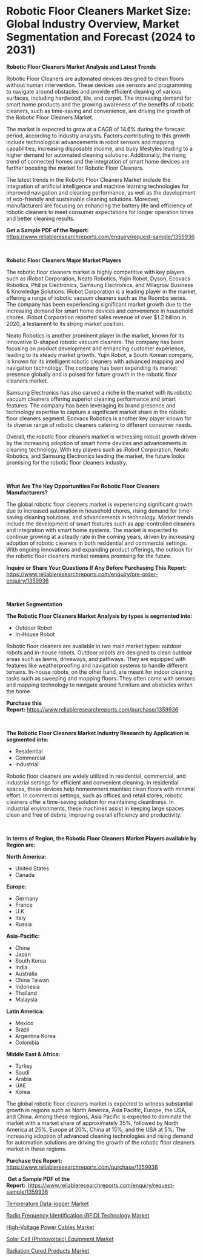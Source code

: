 <p><h1>Robotic Floor Cleaners Market Size: Global Industry Overview, Market Segmentation and Forecast (2024 to 2031)</h1></p><p><strong>Robotic Floor Cleaners Market Analysis and Latest Trends</strong></p>
<p><p>Robotic Floor Cleaners are automated devices designed to clean floors without human intervention. These devices use sensors and programming to navigate around obstacles and provide efficient cleaning of various surfaces, including hardwood, tile, and carpet. The increasing demand for smart home products and the growing awareness of the benefits of robotic cleaners, such as time-saving and convenience, are driving the growth of the Robotic Floor Cleaners Market.</p><p>The market is expected to grow at a CAGR of 14.6% during the forecast period, according to industry analysts. Factors contributing to this growth include technological advancements in robot sensors and mapping capabilities, increasing disposable income, and busy lifestyles leading to a higher demand for automated cleaning solutions. Additionally, the rising trend of connected homes and the integration of smart home devices are further boosting the market for Robotic Floor Cleaners.</p><p>The latest trends in the Robotic Floor Cleaners Market include the integration of artificial intelligence and machine learning technologies for improved navigation and cleaning performance, as well as the development of eco-friendly and sustainable cleaning solutions. Moreover, manufacturers are focusing on enhancing the battery life and efficiency of robotic cleaners to meet consumer expectations for longer operation times and better cleaning results.</p></p>
<p><strong>Get a Sample PDF of the Report:&nbsp;</strong> <a href="https://www.reliableresearchreports.com/enquiry/request-sample/1359936">https://www.reliableresearchreports.com/enquiry/request-sample/1359936</a></p>
<p>&nbsp;</p>
<p><strong>Robotic Floor Cleaners Major Market Players</strong></p>
<p><p>The robotic floor cleaners market is highly competitive with key players such as iRobot Corporation, Neato Robotics, Yujin Robot, Dyson, Ecovacs Robotics, Philips Electronics, Samsung Electronics, and Milagrow Business & Knowledge Solutions. iRobot Corporation is a leading player in the market, offering a range of robotic vacuum cleaners such as the Roomba series. The company has been experiencing significant market growth due to the increasing demand for smart home devices and convenience in household chores. iRobot Corporation reported sales revenue of over $1.2 billion in 2020, a testament to its strong market position.</p><p>Neato Robotics is another prominent player in the market, known for its innovative D-shaped robotic vacuum cleaners. The company has been focusing on product development and enhancing customer experience, leading to its steady market growth. Yujin Robot, a South Korean company, is known for its intelligent robotic cleaners with advanced mapping and navigation technology. The company has been expanding its market presence globally and is poised for future growth in the robotic floor cleaners market.</p><p>Samsung Electronics has also carved a niche in the market with its robotic vacuum cleaners offering superior cleaning performance and smart features. The company has been leveraging its brand presence and technology expertise to capture a significant market share in the robotic floor cleaners segment. Ecovacs Robotics is another key player known for its diverse range of robotic cleaners catering to different consumer needs.</p><p>Overall, the robotic floor cleaners market is witnessing robust growth driven by the increasing adoption of smart home devices and advancements in cleaning technology. With key players such as iRobot Corporation, Neato Robotics, and Samsung Electronics leading the market, the future looks promising for the robotic floor cleaners industry.</p></p>
<p>&nbsp;</p>
<p><strong>What Are The Key Opportunities For Robotic Floor Cleaners Manufacturers?</strong></p>
<p><p>The global robotic floor cleaners market is experiencing significant growth due to increased automation in household chores, rising demand for time-saving cleaning solutions, and advancements in technology. Market trends include the development of smart features such as app-controlled cleaners and integration with smart home systems. The market is expected to continue growing at a steady rate in the coming years, driven by increasing adoption of robotic cleaners in both residential and commercial settings. With ongoing innovations and expanding product offerings, the outlook for the robotic floor cleaners market remains promising for the future.</p></p>
<p><strong>Inquire or Share Your Questions If Any Before Purchasing This Report:</strong> <a href="https://www.reliableresearchreports.com/enquiry/pre-order-enquiry/1359936">https://www.reliableresearchreports.com/enquiry/pre-order-enquiry/1359936</a></p>
<p>&nbsp;</p>
<p><strong>Market Segmentation</strong></p>
<p><strong>The Robotic Floor Cleaners Market Analysis by types is segmented into:</strong></p>
<p><ul><li>Outdoor Robot</li><li>In-House Robot</li></ul></p>
<p><p>Robotic floor cleaners are available in two main market types: outdoor robots and in-house robots. Outdoor robots are designed to clean outdoor areas such as lawns, driveways, and pathways. They are equipped with features like weatherproofing and navigation systems to handle different terrains. In-house robots, on the other hand, are meant for indoor cleaning tasks such as sweeping and mopping floors. They often come with sensors and mapping technology to navigate around furniture and obstacles within the home.</p></p>
<p><strong>Purchase this Report:&nbsp;</strong><a href="https://www.reliableresearchreports.com/purchase/1359936">https://www.reliableresearchreports.com/purchase/1359936</a></p>
<p>&nbsp;</p>
<p><strong>The Robotic Floor Cleaners Market Industry Research by Application is segmented into:</strong></p>
<p><ul><li>Residential</li><li>Commercial</li><li>Industrial</li></ul></p>
<p><p>Robotic floor cleaners are widely utilized in residential, commercial, and industrial settings for efficient and convenient cleaning. In residential spaces, these devices help homeowners maintain clean floors with minimal effort. In commercial settings, such as offices and retail stores, robotic cleaners offer a time-saving solution for maintaining cleanliness. In industrial environments, these machines assist in keeping large spaces clean and free of debris, improving overall efficiency and productivity.</p></p>
<p>&nbsp;</p>
<p><strong>In terms of Region, the Robotic Floor Cleaners Market Players available by Region are:</strong></p>
<p>
    <p> <strong> North America: </strong>
        <ul>
            <li>United States</li>
            <li>Canada</li>
        </ul>
        </p> 
    <p> <strong> Europe: </strong>
        <ul>
            <li>Germany</li>
            <li>France</li>
            <li>U.K.</li>
            <li>Italy</li>
            <li>Russia</li>
        </ul>
        </p> 
    <p> <strong> Asia-Pacific: </strong>
        <ul>
            <li>China</li>
            <li>Japan</li>
            <li>South Korea</li>
            <li>India</li>
            <li>Australia</li>
            <li>China Taiwan</li>
            <li>Indonesia</li>
            <li>Thailand</li>
            <li>Malaysia</li>
        </ul>
        </p> 
    <p> <strong> Latin America: </strong>
        <ul>
            <li>Mexico</li>
            <li>Brazil</li>
            <li>Argentina Korea</li>
            <li>Colombia</li>
        </ul>
        </p> 
    <p> <strong> Middle East & Africa: </strong>
        <ul>
            <li>Turkey</li>
            <li>Saudi</li>
            <li>Arabia</li>
            <li>UAE</li>
            <li>Korea</li>
        </ul>
    </p>
    </p>
<p><p>The global robotic floor cleaners market is expected to witness substantial growth in regions such as North America, Asia Pacific, Europe, the USA, and China. Among these regions, Asia Pacific is expected to dominate the market with a market share of approximately 35%, followed by North America at 25%, Europe at 20%, China at 15%, and the USA at 5%. The increasing adoption of advanced cleaning technologies and rising demand for automation solutions are driving the growth of the robotic floor cleaners market in these regions.</p></p>
<p><strong>Purchase this Report: </strong><a href="https://www.reliableresearchreports.com/purchase/1359936">https://www.reliableresearchreports.com/purchase/1359936</a></p>
<p>&nbsp;<strong>Get a Sample PDF of the Report:&nbsp;&nbsp;</strong><a href="https://www.reliableresearchreports.com/enquiry/request-sample/1359936">https://www.reliableresearchreports.com/enquiry/request-sample/1359936</a></p>
<p><strong></strong></p>
<p><p><a href="https://medium.com/@jasonmartin866/temperature-data-logger-nbsp-market-focuses-on-market-share-size-and-projected-forecast-till-2031-27c3f6adf09e">Temperature Data-logger Market</a></p><p><a href="https://github.com/suaretopek9/Market-Research-Report-List-1/blob/main/radio-frequency-identification-rfid-technology-market.md">Radio Frequency Identification (RFID) Technology Market</a></p><p><a href="https://medium.com/@jasonmartin866/analyzing-high-voltage-power-cables-market-global-industry-perspective-and-forecast-2024-to-2031-921c1b69a56f">High-Voltage Power Cables Market</a></p><p><a href="https://medium.com/@jasonmartin866/solar-cell-photovoltaic-equipment-market-trends-and-market-analysis-forecasted-for-period-623e0f787077">Solar Cell (Photovoltaic) Equipment Market</a></p><p><a href="https://github.com/mharielmesa/Market-Research-Report-List-1/blob/main/radiation-cured-products-market.md">Radiation Cured Products Market</a></p></p>